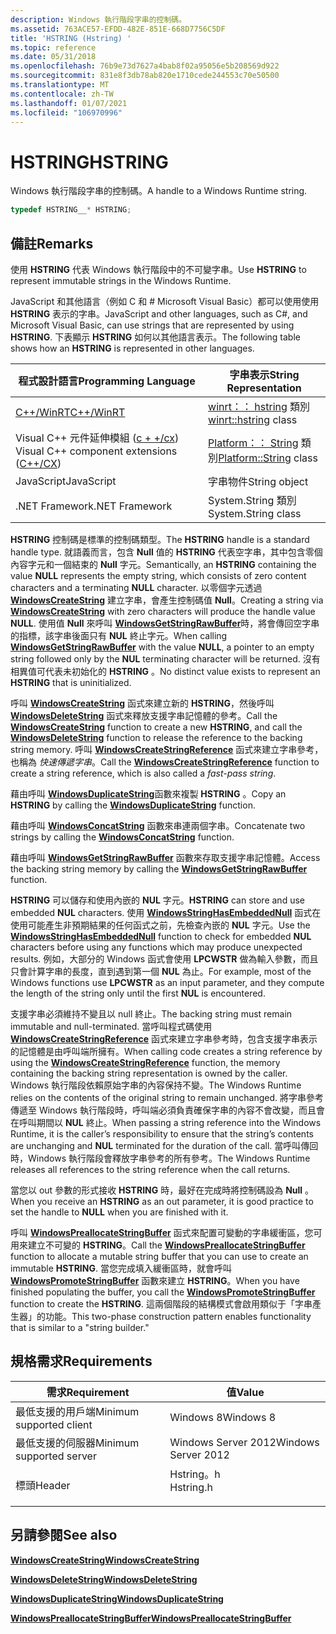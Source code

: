 ```yaml
---
description: Windows 執行階段字串的控制碼。
ms.assetid: 763ACE57-EFDD-482E-851E-668D7756C5DF
title: 'HSTRING (Hstring) '
ms.topic: reference
ms.date: 05/31/2018
ms.openlocfilehash: 76b9e73d7627a4bab8f02a95056e5b208569d922
ms.sourcegitcommit: 831e8f3db78ab820e1710cede244553c70e50500
ms.translationtype: MT
ms.contentlocale: zh-TW
ms.lasthandoff: 01/07/2021
ms.locfileid: "106970996"
---
```

# <a name="hstring"></a><span data-ttu-id="82465-103">HSTRING</span><span class="sxs-lookup"><span data-stu-id="82465-103">HSTRING</span></span>

<span data-ttu-id="82465-104">Windows 執行階段字串的控制碼。</span><span class="sxs-lookup"><span data-stu-id="82465-104">A handle to a Windows Runtime string.</span></span>


```C++
typedef HSTRING__* HSTRING;
```



## <a name="remarks"></a><span data-ttu-id="82465-105">備註</span><span class="sxs-lookup"><span data-stu-id="82465-105">Remarks</span></span>

<span data-ttu-id="82465-106">使用 **HSTRING** 代表 Windows 執行階段中的不可變字串。</span><span class="sxs-lookup"><span data-stu-id="82465-106">Use **HSTRING** to represent immutable strings in the Windows Runtime.</span></span>

<span data-ttu-id="82465-107">JavaScript 和其他語言（例如 C 和 \# Microsoft Visual Basic）都可以使用使用 **HSTRING** 表示的字串。</span><span class="sxs-lookup"><span data-stu-id="82465-107">JavaScript and other languages, such as C\#, and Microsoft Visual Basic, can use strings that are represented by using **HSTRING**.</span></span> <span data-ttu-id="82465-108">下表顯示 **HSTRING** 如何以其他語言表示。</span><span class="sxs-lookup"><span data-stu-id="82465-108">The following table shows how an **HSTRING** is represented in other languages.</span></span>



| <span data-ttu-id="82465-109">程式設計語言</span><span class="sxs-lookup"><span data-stu-id="82465-109">Programming Language</span></span>                                                                    | <span data-ttu-id="82465-110">字串表示</span><span class="sxs-lookup"><span data-stu-id="82465-110">String Representation</span></span>                                      |
|-----------------------------------------------------------------------------------------|------------------------------------------------------------|
| [<span data-ttu-id="82465-111">C++/WinRT</span><span class="sxs-lookup"><span data-stu-id="82465-111">C++/WinRT</span></span>](/windows/uwp/cpp-and-winrt-apis/intro-to-using-cpp-with-winrt)              | <span data-ttu-id="82465-112">[winrt：： hstring](/uwp/cpp-ref-for-winrt/hstring) 類別</span><span class="sxs-lookup"><span data-stu-id="82465-112">[winrt::hstring](/uwp/cpp-ref-for-winrt/hstring) class</span></span>     |
| <span data-ttu-id="82465-113">Visual C++ 元件延伸模組 ([c + +/cx](/cpp/cppcx/visual-c-language-reference-c-cx)) </span><span class="sxs-lookup"><span data-stu-id="82465-113">Visual C++ component extensions ([C++/CX](/cpp/cppcx/visual-c-language-reference-c-cx))</span></span> | <span data-ttu-id="82465-114">[Platform：： String](/cpp/cppcx/platform-string-class) 類別</span><span class="sxs-lookup"><span data-stu-id="82465-114">[Platform::String](/cpp/cppcx/platform-string-class) class</span></span> |
| <span data-ttu-id="82465-115">JavaScript</span><span class="sxs-lookup"><span data-stu-id="82465-115">JavaScript</span></span>                                                                              | <span data-ttu-id="82465-116">字串物件</span><span class="sxs-lookup"><span data-stu-id="82465-116">String object</span></span>                                              |
| <span data-ttu-id="82465-117">.NET Framework</span><span class="sxs-lookup"><span data-stu-id="82465-117">.NET Framework</span></span>                                                                          | <span data-ttu-id="82465-118">System.String 類別</span><span class="sxs-lookup"><span data-stu-id="82465-118">System.String class</span></span>                                        |



 

<span data-ttu-id="82465-119">**HSTRING** 控制碼是標準的控制碼類型。</span><span class="sxs-lookup"><span data-stu-id="82465-119">The **HSTRING** handle is a standard handle type.</span></span> <span data-ttu-id="82465-120">就語義而言，包含 **Null** 值的 **HSTRING** 代表空字串，其中包含零個內容字元和一個結束的 **Null** 字元。</span><span class="sxs-lookup"><span data-stu-id="82465-120">Semantically, an **HSTRING** containing the value **NULL** represents the empty string, which consists of zero content characters and a terminating **NULL** character.</span></span> <span data-ttu-id="82465-121">以零個字元透過 [**WindowsCreateString**](/windows/win32/api/winstring/nf-winstring-windowscreatestring) 建立字串，會產生控制碼值 **Null**。</span><span class="sxs-lookup"><span data-stu-id="82465-121">Creating a string via [**WindowsCreateString**](/windows/win32/api/winstring/nf-winstring-windowscreatestring) with zero characters will produce the handle value **NULL**.</span></span> <span data-ttu-id="82465-122">使用值 **Null** 來呼叫 [**WindowsGetStringRawBuffer**](/windows/win32/api/winstring/nf-winstring-windowsgetstringrawbuffer)時，將會傳回空字串的指標，該字串後面只有 **NUL** 終止字元。</span><span class="sxs-lookup"><span data-stu-id="82465-122">When calling [**WindowsGetStringRawBuffer**](/windows/win32/api/winstring/nf-winstring-windowsgetstringrawbuffer) with the value **NULL**, a pointer to an empty string followed only by the **NUL** terminating character will be returned.</span></span> <span data-ttu-id="82465-123">沒有相異值可代表未初始化的 **HSTRING** 。</span><span class="sxs-lookup"><span data-stu-id="82465-123">No distinct value exists to represent an **HSTRING** that is uninitialized.</span></span>

<span data-ttu-id="82465-124">呼叫 [**WindowsCreateString**](/windows/win32/api/winstring/nf-winstring-windowscreatestring) 函式來建立新的 **HSTRING**，然後呼叫 [**WindowsDeleteString**](/windows/win32/api/winstring/nf-winstring-windowsdeletestring) 函式來釋放支援字串記憶體的參考。</span><span class="sxs-lookup"><span data-stu-id="82465-124">Call the [**WindowsCreateString**](/windows/win32/api/winstring/nf-winstring-windowscreatestring) function to create a new **HSTRING**, and call the [**WindowsDeleteString**](/windows/win32/api/winstring/nf-winstring-windowsdeletestring) function to release the reference to the backing string memory.</span></span> <span data-ttu-id="82465-125">呼叫 [**WindowsCreateStringReference**](/windows/win32/api/winstring/nf-winstring-windowscreatestringreference) 函式來建立字串參考，也稱為 *快速傳遞字串*。</span><span class="sxs-lookup"><span data-stu-id="82465-125">Call the [**WindowsCreateStringReference**](/windows/win32/api/winstring/nf-winstring-windowscreatestringreference) function to create a string reference, which is also called a *fast-pass string*.</span></span>

<span data-ttu-id="82465-126">藉由呼叫 [**WindowsDuplicateString**](/windows/win32/api/winstring/nf-winstring-windowsduplicatestring)函數來複製 **HSTRING** 。</span><span class="sxs-lookup"><span data-stu-id="82465-126">Copy an **HSTRING** by calling the [**WindowsDuplicateString**](/windows/win32/api/winstring/nf-winstring-windowsduplicatestring) function.</span></span>

<span data-ttu-id="82465-127">藉由呼叫 [**WindowsConcatString**](/windows/win32/api/winstring/nf-winstring-windowsconcatstring) 函數來串連兩個字串。</span><span class="sxs-lookup"><span data-stu-id="82465-127">Concatenate two strings by calling the [**WindowsConcatString**](/windows/win32/api/winstring/nf-winstring-windowsconcatstring) function.</span></span>

<span data-ttu-id="82465-128">藉由呼叫 [**WindowsGetStringRawBuffer**](/windows/win32/api/winstring/nf-winstring-windowsgetstringrawbuffer) 函數來存取支援字串記憶體。</span><span class="sxs-lookup"><span data-stu-id="82465-128">Access the backing string memory by calling the [**WindowsGetStringRawBuffer**](/windows/win32/api/winstring/nf-winstring-windowsgetstringrawbuffer) function.</span></span>

<span data-ttu-id="82465-129">**HSTRING** 可以儲存和使用內嵌的 **NUL** 字元。</span><span class="sxs-lookup"><span data-stu-id="82465-129">**HSTRING** can store and use embedded **NUL** characters.</span></span> <span data-ttu-id="82465-130">使用 [**WindowsStringHasEmbeddedNull**](/windows/win32/api/winstring/nf-winstring-windowsstringhasembeddednull) 函式在使用可能產生非預期結果的任何函式之前，先檢查內嵌的 **NUL** 字元。</span><span class="sxs-lookup"><span data-stu-id="82465-130">Use the [**WindowsStringHasEmbeddedNull**](/windows/win32/api/winstring/nf-winstring-windowsstringhasembeddednull) function to check for embedded **NUL** characters before using any functions which may produce unexpected results.</span></span> <span data-ttu-id="82465-131">例如，大部分的 Windows 函式會使用 **LPCWSTR** 做為輸入參數，而且只會計算字串的長度，直到遇到第一個 **NUL** 為止。</span><span class="sxs-lookup"><span data-stu-id="82465-131">For example, most of the Windows functions use **LPCWSTR** as an input parameter, and they compute the length of the string only until the first **NUL** is encountered.</span></span>

<span data-ttu-id="82465-132">支援字串必須維持不變且以 null 終止。</span><span class="sxs-lookup"><span data-stu-id="82465-132">The backing string must remain immutable and null-terminated.</span></span> <span data-ttu-id="82465-133">當呼叫程式碼使用 [**WindowsCreateStringReference**](/windows/win32/api/winstring/nf-winstring-windowscreatestringreference) 函式來建立字串參考時，包含支援字串表示的記憶體是由呼叫端所擁有。</span><span class="sxs-lookup"><span data-stu-id="82465-133">When calling code creates a string reference by using the [**WindowsCreateStringReference**](/windows/win32/api/winstring/nf-winstring-windowscreatestringreference) function, the memory containing the backing string representation is owned by the caller.</span></span> <span data-ttu-id="82465-134">Windows 執行階段依賴原始字串的內容保持不變。</span><span class="sxs-lookup"><span data-stu-id="82465-134">The Windows Runtime relies on the contents of the original string to remain unchanged.</span></span> <span data-ttu-id="82465-135">將字串參考傳遞至 Windows 執行階段時，呼叫端必須負責確保字串的內容不會改變，而且會在呼叫期間以 **NUL** 終止。</span><span class="sxs-lookup"><span data-stu-id="82465-135">When passing a string reference into the Windows Runtime, it is the caller’s responsibility to ensure that the string’s contents are unchanging and **NUL** terminated for the duration of the call.</span></span> <span data-ttu-id="82465-136">當呼叫傳回時，Windows 執行階段會釋放字串參考的所有參考。</span><span class="sxs-lookup"><span data-stu-id="82465-136">The Windows Runtime releases all references to the string reference when the call returns.</span></span>

<span data-ttu-id="82465-137">當您以 out 參數的形式接收 **HSTRING** 時，最好在完成時將控制碼設為 **Null** 。</span><span class="sxs-lookup"><span data-stu-id="82465-137">When you receive an **HSTRING** as an out parameter, it is good practice to set the handle to **NULL** when you are finished with it.</span></span>

<span data-ttu-id="82465-138">呼叫 [**WindowsPreallocateStringBuffer**](/windows/win32/api/winstring/nf-winstring-windowspreallocatestringbuffer) 函式來配置可變動的字串緩衝區，您可用來建立不可變的 **HSTRING**。</span><span class="sxs-lookup"><span data-stu-id="82465-138">Call the [**WindowsPreallocateStringBuffer**](/windows/win32/api/winstring/nf-winstring-windowspreallocatestringbuffer) function to allocate a mutable string buffer that you can use to create an immutable **HSTRING**.</span></span> <span data-ttu-id="82465-139">當您完成填入緩衝區時，就會呼叫 [**WindowsPromoteStringBuffer**](/windows/win32/api/winstring/nf-winstring-windowspromotestringbuffer) 函數來建立 **HSTRING**。</span><span class="sxs-lookup"><span data-stu-id="82465-139">When you have finished populating the buffer, you call the [**WindowsPromoteStringBuffer**](/windows/win32/api/winstring/nf-winstring-windowspromotestringbuffer) function to create the **HSTRING**.</span></span> <span data-ttu-id="82465-140">這兩個階段的結構模式會啟用類似于「字串產生器」的功能。</span><span class="sxs-lookup"><span data-stu-id="82465-140">This two-phase construction pattern enables functionality that is similar to a "string builder."</span></span>

## <a name="requirements"></a><span data-ttu-id="82465-141">規格需求</span><span class="sxs-lookup"><span data-stu-id="82465-141">Requirements</span></span>



| <span data-ttu-id="82465-142">需求</span><span class="sxs-lookup"><span data-stu-id="82465-142">Requirement</span></span> | <span data-ttu-id="82465-143">值</span><span class="sxs-lookup"><span data-stu-id="82465-143">Value</span></span> |
|-------------------------------------|--------------------------------------------------------------------------------------|
| <span data-ttu-id="82465-144">最低支援的用戶端</span><span class="sxs-lookup"><span data-stu-id="82465-144">Minimum supported client</span></span><br/> | <span data-ttu-id="82465-145">Windows 8</span><span class="sxs-lookup"><span data-stu-id="82465-145">Windows 8</span></span><br/>                                                                 |
| <span data-ttu-id="82465-146">最低支援的伺服器</span><span class="sxs-lookup"><span data-stu-id="82465-146">Minimum supported server</span></span><br/> | <span data-ttu-id="82465-147">Windows Server 2012</span><span class="sxs-lookup"><span data-stu-id="82465-147">Windows Server 2012</span></span><br/>                                                       |
| <span data-ttu-id="82465-148">標頭</span><span class="sxs-lookup"><span data-stu-id="82465-148">Header</span></span><br/>                   | <dl> <span data-ttu-id="82465-149"><dt>Hstring。h</dt></span><span class="sxs-lookup"><span data-stu-id="82465-149"><dt>Hstring.h</dt></span></span> </dl> |



## <a name="see-also"></a><span data-ttu-id="82465-150">另請參閱</span><span class="sxs-lookup"><span data-stu-id="82465-150">See also</span></span>

<dl> <span data-ttu-id="82465-151"><dt>


</dt> <dt></span><span class="sxs-lookup"><span data-stu-id="82465-151"><dt>


</dt> <dt></span></span>

[<span data-ttu-id="82465-152">**WindowsCreateString**</span><span class="sxs-lookup"><span data-stu-id="82465-152">**WindowsCreateString**</span></span>](/windows/win32/api/winstring/nf-winstring-windowscreatestring)
</dt> <dt>

[<span data-ttu-id="82465-153">**WindowsDeleteString**</span><span class="sxs-lookup"><span data-stu-id="82465-153">**WindowsDeleteString**</span></span>](/windows/win32/api/winstring/nf-winstring-windowsdeletestring)
</dt> <dt>

[<span data-ttu-id="82465-154">**WindowsDuplicateString**</span><span class="sxs-lookup"><span data-stu-id="82465-154">**WindowsDuplicateString**</span></span>](/windows/win32/api/winstring/nf-winstring-windowsduplicatestring)
</dt> <dt>

[<span data-ttu-id="82465-155">**WindowsPreallocateStringBuffer**</span><span class="sxs-lookup"><span data-stu-id="82465-155">**WindowsPreallocateStringBuffer**</span></span>](/windows/win32/api/winstring/nf-winstring-windowspreallocatestringbuffer)
</dt> </dl>

 

 
